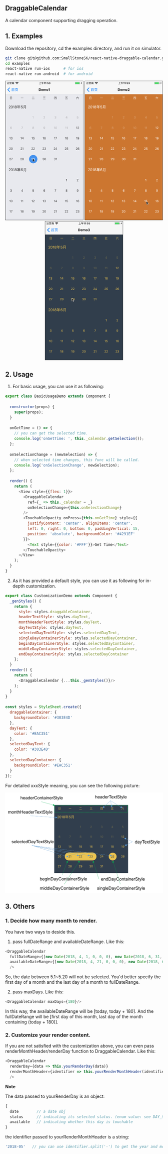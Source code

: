 ## DraggableCalendar

A calendar component supporting dragging operation.

## 1. Examples

Download the repository, cd the examples directory, and run it on simulator.

```bash
git clone git@github.com:SmallStoneSK/react-native-draggable-calendar.git
cd examples
react-native run-ios      # for ios
react-native run-android  # for android
```

<p align="center">
  <img src="./picture/demo1.gif" width=250/>
  <img src="./picture/demo2.gif" width=250/>
  <img src="./picture/demo3.gif" width=250/>
</p>

## 2. Usage

1. For basic usage, you can use it as following:

```javascript
export class BasicUsageDemo extends Component {

  constructor(props) {
    super(props);
  }

  onGetTime = () => {
    // you can get the selected time.
    console.log('onGetTime: ', this._calendar.getSelection());
  };

  onSelectionChange = (newSelection) => {
    // when selected time changes, this func will be called.
    console.log('onSelectionChange', newSelection);
  };

  render() {
    return (
      <View style={{flex: 1}}>
        <DraggableCalendar
          ref={_ => this._calendar = _}
          onSelectionChange={this.onSelectionChange}
        />
        <TouchableOpacity onPress={this.onGetTime} style={{
          justifyContent: 'center', alignItems: 'center',
          left: 0, right: 0, bottom: 0, paddingVertical: 15,
          position: 'absolute', backgroundColor: '#4291EF'
        }}>
          <Text style={{color: '#FFF'}}>Get Time</Text>
        </TouchableOpacity>
      </View>
    );
  }
}
```

2. As it has provided a default style, you can use it as following for in-depth customization.

```javascript
export class CustomizationDemo extends Component {
  _genStyles() {
    return {
      style: styles.draggableContainer,
      headerTextStyle: styles.dayText,
      monthHeaderTextStyle: styles.dayText,
      dayTextStyle: styles.dayText,
      selectedDayTextStyle: styles.selectedDayText,
      singleDayContainerStyle: styles.selectedDayContainer,
      beginDayContainerStyle: styles.selectedDayContainer,
      middleDayContainerStyle: styles.selectedDayContainer,
      endDayContainerStyle: styles.selectedDayContainer
    };
  }
  render() {
    return (
      <DraggableCalendar {...this._genStyles()}/>
    );
  }
}

const styles = StyleSheet.create({
  draggableContainer: {
    backgroundColor: '#303E4D'
  },
  dayText: {
    color: '#EAC351'
  },
  selectedDayText: {
    color: '#303E4D'
  },
  selectedDayContainer: {
    backgroundColor: '#EAC351'
  }
});
```

For detailed xxxStyle meaning, you can see the following picture:

<img align="center" src="./picture/style-introduction.png"/>

## 3. Others

### 1. Decide how many month to render.

You have two ways to deside this.

1. pass fullDateRange and availableDateRange. Like this:

```javascript
<DraggableCalendar
  fullDateRange={[new Date(2018, 4, 1, 0, 0, 0), new Date(2018, 6, 31, 0, 0, 0)]}
  availableDateRange={[new Date(2018, 4, 21, 0, 0, 0), new Date(2018, 6, 31, 0, 0, 0)]}
  />
```

So, the date between 5.1~5.20 will not be selected. You'd better specify the first day of a month and the last day of a month to fullDateRange.

2. pass maxDays. Like this:

```javascript
<DraggableCalendar maxDays={180}/>
```

In this way, the availableDateRange will be \[today, today + 180\]. And the fullDateRange will be \[first day of this month, last day of the month containing (today + 180)\].

### 2. Customize your render content.

If you are not satisfied with the customization above, you can even pass renderMonthHeader/renderDay function to DraggableCalendar. Like this:

```javascript
<DraggableCalendar
  renderDay={data => this.yourRenderDay(data)}
  renderMonthHeader={identifier => this.yourRenderMonthHeader(identifier)}
  />
```

**Note**

The data passed to yourRenderDay is an object: 

```javascript
{
  date        // a date obj
  status      // indicating its selected status. (enum value: see DAY_STATUS in Helper.js)
  available   // indicating whether this day is touchable
}
```

the identifier passed to yourRenderMonthHeader is a string:

```javascript
'2018-05'   // you can use identifier.split('-') to get the year and month
```

